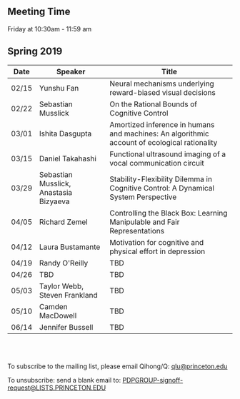 ## Meeting Time
Friday at 10:30am - 11:59 am



## Spring 2019


| Date | Speaker | Title | 
| --- | --- | --- | 
| 02/15 | Yunshu Fan | Neural mechanisms underlying reward-biased visual decisions  |
| 02/22 | Sebastian Musslick | On the Rational Bounds of Cognitive Control |
| 03/01 | Ishita Dasgupta | Amortized inference in humans and machines: An algorithmic account of ecological rationality     |
| 03/15 | Daniel Takahashi | Functional ultrasound imaging of a vocal communication circuit |
| 03/29 |  Sebastian Musslick, Anastasia Bizyaeva | Stability-Flexibility Dilemma in Cognitive Control: A Dynamical System Perspective |
| 04/05 | Richard Zemel | Controlling the Black Box: Learning Manipulable and Fair Representations |
| 04/12 | Laura Bustamante | Motivation for cognitive and physical effort in depression |
| 04/19 | Randy O'Reilly | TBD |
| 04/26 | TBD | TBD |
| 05/03 | Taylor Webb, Steven Frankland | TBD |
| 05/10 | Camden MacDowell | TBD |
| 06/14 | Jennifer Bussell | TBD |


<br><br>

To subscribe to the mailing list, please email Qihong/Q: 
qlu@princeton.edu

To unsubscribe: send a blank email to: 
PDPGROUP-signoff-request@LISTS.PRINCETON.EDU
